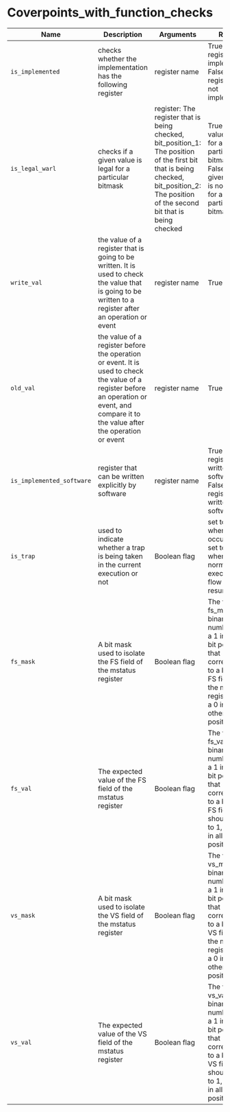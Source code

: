 # Coverpoints_with_function_checks

|     **Name**     | **Description**                                                   | **Arguments**                  |**Return**  |
| ---              | ---                                                               | ---                            | ---        |
| `is_implemented` | checks whether the implementation has the following register      | register name                  | True: if the register is implemented, False: if the register is not implemented | 
| `is_legal_warl`  | checks if a given value is legal for a particular bitmask         | register: The register that is being checked, bit_position_1: The position of the first bit that is being checked, bit_position_2: The position of the second bit that is being checked |   True: if given value is legal for a particular bitmask, False: if given value is not legal for a particular bitmask | 
| `write_val`   |  the value of a register that is going to be written. It is used to check the value that is going to be written to a register after an operation or event         | register name                  | True / False | 
| `old_val`   |  the value of a register before the operation or event. It is used to check the value of a register before an operation or event, and compare it to the value after the operation or event         | register name                  | True / False | 
| `is_implemented_software`   | register that can be written explicitly by software         | register name                  | True: if register written by software, False:if register not written by software |
| `is_trap`   | used to indicate whether a trap is being taken in the current execution or not         | Boolean flag                  | set to true when a trap occurs and set to false when the normal execution flow is resumed |
| `fs_mask`   | A bit mask used to isolate the FS field of the mstatus register         | Boolean flag                  | The value of fs_mask is a binary number with a 1 in each bit position that corresponds to a bit in the FS field of the mstatus register, and a 0 in all other bit positions |
| `fs_val`   | The expected value of the FS field of the mstatus register         | Boolean flag                  | The value of fs_val is a binary number with a 1 in each bit position that corresponds to a bit in the FS field that should be set to 1, and a 0 in all other bit positions |
| `vs_mask`   | A bit mask used to isolate the VS field of the mstatus register         | Boolean flag                  | The value of vs_mask is a binary number with a 1 in each bit position that corresponds to a bit in the VS field of the mstatus register, and a 0 in all other bit positions |
| `vs_val`   | The expected value of the VS field of the mstatus register         | Boolean flag                  | The value of vs_val is a binary number with a 1 in each bit position that corresponds to a bit in the VS field that should be set to 1, and a 0 in all other bit positions |
